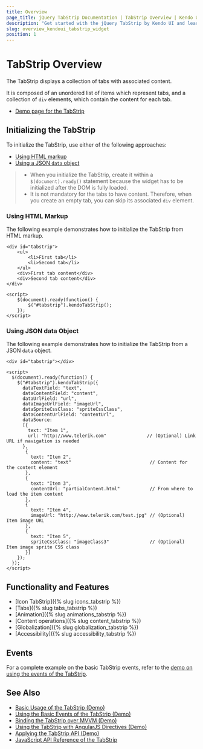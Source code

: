 ```yaml
---
title: Overview
page_title: jQuery TabStrip Documentation | TabStrip Overview | Kendo UI
description: "Get started with the jQuery TabStrip by Kendo UI and learn how to initialize the widget and use its events."
slug: overview_kendoui_tabstrip_widget
position: 1
---
```


# TabStrip Overview

The TabStrip displays a collection of tabs with associated content.

It is composed of an unordered list of items which represent tabs, and a collection of `div` elements, which contain the content for each tab.

* [Demo page for the TabStrip](http://demos.telerik.com/kendo-ui/tabstrip/index)

## Initializing the TabStrip

To initialize the TabStrip, use either of the following approaches:

* [Using HTML markup](#using-html-markup)
* [Using a JSON `data` object](#using-json-data-object)

> * When you initialize the TabStrip, create it within a `$(document).ready()` statement because the widget has to be initialized after the DOM is fully loaded.
> * It is not mandatory for the tabs to have content. Therefore, when you create an empty tab, you can skip its associated `div` element.

### Using HTML Markup

The following example demonstrates how to initialize the TabStrip from HTML markup.

    <div id="tabstrip">
        <ul>
            <li>First tab</li>
            <li>Second tab</li>
        </ul>
        <div>First tab content</div>
        <div>Second tab content</div>
    </div>

    <script>
        $(document).ready(function() {
            $("#tabstrip").kendoTabStrip();
        });
    </script>

### Using JSON data Object

The following example demonstrates how to initialize the TabStrip from a JSON `data` object.

    <div id="tabstrip"></div>

    <script>
      $(document).ready(function() {
        $("#tabstrip").kendoTabStrip({
          dataTextField: "text",
          dataContentField: "content",
          dataUrlField: "url",
          dataImageUrlField: "imageUrl",
          dataSpriteCssClass: "spriteCssClass",
          dataContentUrlField: "contentUrl",
          dataSource:
          [{
            text: "Item 1",
            url: "http://www.telerik.com"               // (Optional) Link URL if navigation is needed
          },
           {
             text: "Item 2",
             content: "text"                             // Content for the content element
           },
           {
             text: "Item 3",
             contentUrl: "partialContent.html"           // From where to load the item content
           },
           {
             text: "Item 4",
             imageUrl: "http://www.telerik.com/test.jpg" // (Optional) Item image URL
           },
           {
             text: "Item 5",
             spriteCssClass: "imageClass3"               // (Optional) Item image sprite CSS class
           }]
        });
      });
    </script>

## Functionality and Features

* [Icon TabStrip]({% slug icons_tabstrip %})
* [Tabs]({% slug tabs_tabstrip %})
* [Animation]({% slug animations_tabstrip %})
* [Content operations]({% slug content_tabstrip %})
* [Globalization]({% slug globalization_tabstrip %})
* [Accessibility]({% slug accessibility_tabstrip %})

## Events

For a complete example on the basic TabStrip events, refer to the [demo on using the events of the TabStrip](https://demos.telerik.com/kendo-ui/tabstrip/events).

## See Also

* [Basic Usage of the TabStrip (Demo)](https://demos.telerik.com/kendo-ui/tabstrip/index)
* [Using the Basic Events of the TabStrip (Demo)](https://demos.telerik.com/kendo-ui/tabstrip/events)
* [Binding the TabStrip over MVVM (Demo)](https://demos.telerik.com/kendo-ui/tabstrip/mvvm)
* [Using the TabStrip with AngularJS Directives (Demo)](https://demos.telerik.com/kendo-ui/tabstrip/angular)
* [Applying the TabStrip API (Demo)](https://demos.telerik.com/kendo-ui/tabstrip/api)
* [JavaScript API Reference of the TabStrip](/api/javascript/ui/tabstrip)

